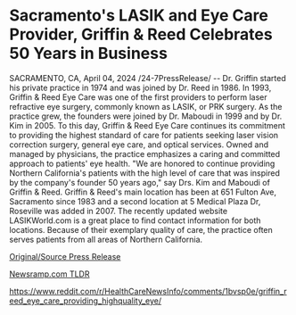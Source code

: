 # Sacramento's LASIK and Eye Care Provider, Griffin & Reed Celebrates 50 Years in Business

SACRAMENTO, CA, April 04, 2024 /24-7PressRelease/ -- Dr. Griffin started his private practice in 1974 and was joined by Dr. Reed in 1986. In 1993, Griffin & Reed Eye Care was one of the first providers to perform laser refractive eye surgery, commonly known as LASIK, or PRK surgery. As the practice grew, the founders were joined by Dr. Maboudi in 1999 and by Dr. Kim in 2005.  To this day, Griffin & Reed Eye Care continues its commitment to providing the highest standard of care for patients seeking laser vision correction surgery, general eye care, and optical services. Owned and managed by physicians, the practice emphasizes a caring and committed approach to patients' eye health.  "We are honored to continue providing Northern California's patients with the high level of care that was inspired by the company's founder 50 years ago," say Drs. Kim and Maboudi of Griffin & Reed.  Griffin & Reed's main location has been at 651 Fulton Ave, Sacramento since 1983 and a second location at 5 Medical Plaza Dr, Roseville was added in 2007. The recently updated website LASIKWorld.com is a great place to find contact information for both locations. Because of their exemplary quality of care, the practice often serves patients from all areas of Northern California. 

[Original/Source Press Release](https://www.24-7pressrelease.com/press-release/509482/sacramentos-lasik-and-eye-care-provider-griffin-reed-celebrates-50-years-in-business)
                    

[Newsramp.com TLDR](None) 

https://www.reddit.com/r/HealthCareNewsInfo/comments/1bvsp0e/griffin_reed_eye_care_providing_highquality_eye/